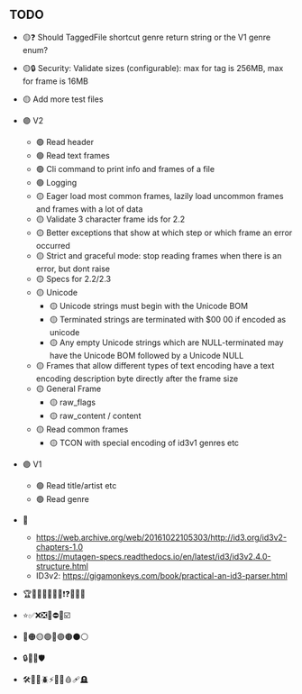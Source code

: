 TODO
----

- 🟡❓ Should TaggedFile shortcut genre return string or the V1 genre enum?
- 🟡🔒 Security: Validate sizes (configurable): max for tag is 256MB, max for frame is 16MB
- 🟡 Add more test files

- 🟣 V2
  - 🟢 Read header
  - 🟢 Read text frames
  - 🟢 Cli command to print info and frames of a file
  - 🟢 Logging
  - 🟡 Eager load most common frames, lazily load uncommon frames and frames with a lot of data
  - 🟡 Validate 3 character frame ids for 2.2
  - 🟡 Better exceptions that show at which step or which frame an error occurred
  - 🟡 Strict and graceful mode: stop reading frames when there is an error, but dont raise
  - 🟡 Specs for 2.2/2.3
  - 🟡 Unicode
    - 🟡 Unicode strings must begin with the Unicode BOM
    - 🟡 Terminated strings are terminated with $00 00 if encoded as unicode
    - 🟡 Any empty Unicode strings which are NULL-terminated may have the Unicode BOM followed by a Unicode NULL
  - 🟡 Frames that allow different types of text encoding have a text encoding description byte directly after the frame size
  - 🟡 General Frame
    - 🟡 raw_flags
    - 🟡 raw_content / content
  - 🟡 Read common frames
    - 🟡 TCON with special encoding of id3v1 genres etc

- 🟣 V1
  - 🟢 Read title/artist etc
  - 🟢 Read genre

- 🧠
  - https://web.archive.org/web/20161022105303/http://id3.org/id3v2-chapters-1.0
  - https://mutagen-specs.readthedocs.io/en/latest/id3/id3v2.4.0-structure.html
  - ID3v2: https://gigamonkeys.com/book/practical-an-id3-parser.html

- 🏆🔔🚨🛑📌📍📂❗❓🚩💬🧠
- ⭐✅❌❎🔲⛔🚫☑️
- 🔴🟠🟡🟢🔵🟣🟤⚫⚪
- 🔒🔐🔑🛡
- 🛠🔧🐢🪲⚡💥🔥🩸🩹🪦
